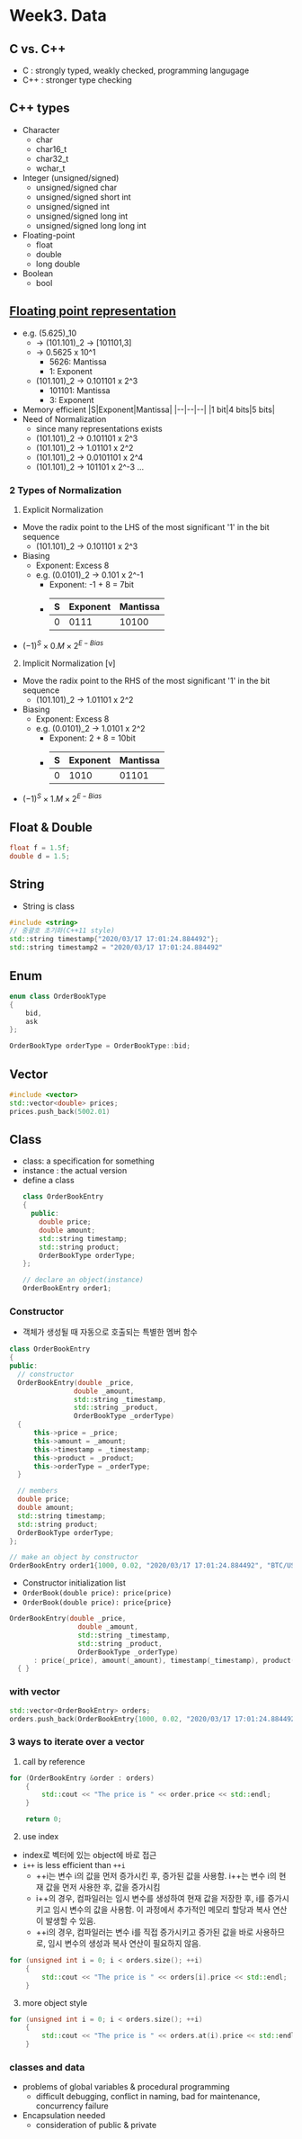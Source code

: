 # Week3. Data
## C vs. C++
  - C : strongly typed, weakly checked, programming langugage
  - C++ : stronger type checking
## C++ types
  - Character
    - char
    - char16_t
    - char32_t
    - wchar_t
  - Integer (unsigned/signed)
    - unsigned/signed char
    - unsigned/signed short int
    - unsigned/signed int
    - unsigned/signed long int
    - unsigned/signed long long int
  - Floating-point
    - float
    - double
    - long double
  - Boolean
    - bool
## [Floating point representation](https://www.youtube.com/watch?v=yvdtwKF87Ts)
  - e.g. (5.625)_10
    - -> (101.101)_2 -> [101101,3]
    - -> 0.5625 x 10^1
      - 5626: Mantissa
      - 1: Exponent
    - (101.101)_2 -> 0.101101 x 2^3
      - 101101: Mantissa
      - 3: Exponent
  - Memory efficient
    |S|Exponent|Mantissa|
    |--|--|--|
    |1 bit|4 bits|5 bits|
  - Need of Normalization
    - since many representations exists
    - (101.101)_2 -> 0.101101 x 2^3
    - (101.101)_2 -> 1.01101 x 2^2
    - (101.101)_2 -> 0.0101101 x 2^4
    - (101.101)_2 -> 101101 x 2^-3 ...
### 2 Types of Normalization
1. Explicit Normalization
  - Move the radix point to the LHS of the most significant '1' in the bit sequence
    - (101.101)_2 -> 0.101101 x 2^3
  - Biasing
    - Exponent: Excess 8
    - e.g. (0.0101)_2 -> 0.101 x 2^-1
      - Exponent: -1 + 8 = 7bit
      - |S|Exponent|Mantissa|
        |--|--|--|
        |0|0111|10100|
  - $(-1)^S \times 0.M \times 2^{E-Bias}$
2. Implicit Normalization [v]
  - Move the radix point to the RHS of the most significant '1' in the bit sequence
    - (101.101)_2 -> 1.01101 x 2^2
  - Biasing
    - Exponent: Excess 8
    - e.g. (0.0101)_2 -> 1.0101 x 2^2
      - Exponent: 2 + 8 = 10bit
      - |S|Exponent|Mantissa|
        |--|--|--|
        |0|1010|01101|
  - $(-1)^S \times 1.M \times 2^{E-Bias}$

## Float & Double

```cpp
float f = 1.5f;
double d = 1.5;
```

## String
- String is class
```cpp
#include <string>
// 중괄호 초기화(C++11 style)
std::string timestamp{"2020/03/17 17:01:24.884492"};
std::string timestamp2 = "2020/03/17 17:01:24.884492" 
```

## Enum
```cpp
enum class OrderBookType
{
    bid,
    ask
};

OrderBookType orderType = OrderBookType::bid;
```

## Vector
```cpp
#include <vector>
std::vector<double> prices;
prices.push_back(5002.01)
```

## Class
- class: a specification for something
- instance : the actual version
- define a class
  ```cpp
  class OrderBookEntry
  {
    public:
      double price;
      double amount;
      std::string timestamp;
      std::string product;
      OrderBookType orderType;
  };

  // declare an object(instance)
  OrderBookEntry order1;
  ```
### Constructor
  - 객체가 생성될 때 자동으로 호출되는 특별한 멤버 함수
  ```cpp
  class OrderBookEntry
  {
  public:
    // constructor
    OrderBookEntry(double _price,
                  double _amount,
                  std::string _timestamp,
                  std::string _product,
                  OrderBookType _orderType)
    {
        this->price = _price;
        this->amount = _amount;
        this->timestamp = _timestamp;
        this->product = _product;
        this->orderType = _orderType;
    }

    // members
    double price;
    double amount;
    std::string timestamp;
    std::string product;
    OrderBookType orderType;
  };

  // make an object by constructor
  OrderBookEntry order1{1000, 0.02, "2020/03/17 17:01:24.884492", "BTC/USDT", OrderBookType::ask};
  ```
  - Constructor initialization list
  - `OrderBook(double price): price(price)`
  - `OrderBook(double price): price{price}`

  ```cpp
  OrderBookEntry(double _price,
                   double _amount,
                   std::string _timestamp,
                   std::string _product,
                   OrderBookType _orderType)
        : price(_price), amount(_amount), timestamp(_timestamp), product(_product), orderType(_orderType)
    { }
  ```
### with vector
  ```cpp
  std::vector<OrderBookEntry> orders;
  orders.push_back(OrderBookEntry{1000, 0.02, "2020/03/17 17:01:24.884492", "BTC/USDT", OrderBookType::ask});
  ```
### 3 ways to iterate over a vector
1. call by reference
```cpp
for (OrderBookEntry &order : orders)
    {
        std::cout << "The price is " << order.price << std::endl;
    }

    return 0;
```

2. use index
- index로 벡터에 있는 object에 바로 접근
- `i++` is less efficient than `++i`
  - ++i는 변수 i의 값을 먼저 증가시킨 후, 증가된 값을 사용함. i++는 변수 i의 현재 값을 먼저 사용한 후, 값을 증가시킴
  - i++의 경우, 컴파일러는 임시 변수를 생성하여 현재 값을 저장한 후, i를 증가시키고 임시 변수의 값을 사용함. 이 과정에서 추가적인 메모리 할당과 복사 연산이 발생할 수 있음.
  - ++i의 경우, 컴파일러는 변수 i를 직접 증가시키고 증가된 값을 바로 사용하므로, 임시 변수의 생성과 복사 연산이 필요하지 않음.
```cpp
for (unsigned int i = 0; i < orders.size(); ++i)
    {
        std::cout << "The price is " << orders[i].price << std::endl;
    }
```

3. more object style
```cpp
for (unsigned int i = 0; i < orders.size(); ++i)
    {
        std::cout << "The price is " << orders.at(i).price << std::endl;
    }
```
### classes and data
- problems of global variables & procedural programming
  - difficult debugging, conflict in naming, bad for maintenance, concurrency failure
- Encapsulation needed
  - consideration of public & private